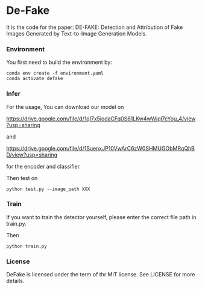 # De-Fake

It is the code for the paper: DE-FAKE: Detection and Attribution of Fake Images Generated by Text-to-Image Generation Models.

### Environment

You first need to build the environment by:
```
conda env create -f environment.yaml
conda activate defake
```

### Infer

For the usage, You can download our model on 

https://drive.google.com/file/d/1qI7x5iodaCFq0S61LKw4wWjql7cYou_4/view?usp=sharing

and

https://drive.google.com/file/d/1SuenxJP10VwArC6zW0SHMUGObMRqQhBD/view?usp=sharing

for the encoder and classifier.

Then test on 

```
python test.py --image_path XXX
```


### Train

If you want to train the detector yourself, please enter the correct file path in train.py.

Then 

```
python train.py
```

### License

DeFake is licensed under the term of thr MIT license. See LICENSE for more details. 
